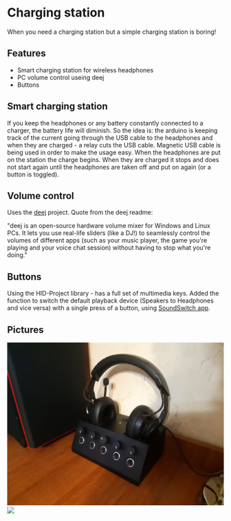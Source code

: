 # Charging station
When you need a charging station but a simple charging station is boring!

## Features
* Smart charging station for wireless headphones
* PC volume control useing deej
* Buttons

## Smart charging station
If you keep the headphones or any battery constantly connected to a charger, the battery life will diminish.
So the idea is: the arduino is keeping track of the current going through the USB cable to the headphones and when they are charged - a relay cuts the USB cable.
Magnetic USB cable is being used in order to make the usage easy.
When the headphones are put on the station the charge begins. When they are charged it stops and does not start again until the headphones are taken off and put on again (or a button is toggled).

## Volume control
Uses the [deej](https://github.com/omriharel/deej#license) project.
Quote from the deej readme:

"deej is an open-source hardware volume mixer for Windows and Linux PCs. It lets you use real-life sliders (like a DJ!) to seamlessly control the volumes of different apps (such as your music player, the game you're playing and your voice chat session) without having to stop what you're doing."

## Buttons
Using the HID-Project library - has a full set of multimedia keys.
Added the function to switch the default playback device (Speakers to Headphones and vice versa) with a single press of a button, using [SoundSwitch app](https://github.com/Belphemur/SoundSwitch).

## Pictures
<img src="pics/20210112_204133.jpg" width="1200">
<img src="pics/20201227_050745.jpg" width="1200">
